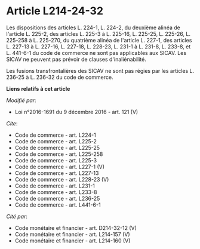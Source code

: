 # Article L214-24-32

Les dispositions des articles L. 224-1, L. 224-2, du deuxième alinéa de l'article L. 225-2, des articles L. 225-3 à L.
225-16, L. 225-25, L. 225-26, L. 225-258 à L. 225-270, du quatrième alinéa de l'article L. 227-1, des articles L. 227-13 à L.
227-16, L. 227-18, L. 228-23, L. 231-1 à L. 231-8, L. 233-8, et L. 441-6-1 du code de commerce ne sont pas applicables aux
SICAV. Les SICAV ne peuvent pas prévoir de clauses d'inaliénabilité. 

Les fusions transfrontalières des SICAV ne sont pas régies par les articles L. 236-25 à L. 236-32 du code de commerce.

**Liens relatifs à cet article**

_Modifié par_:

  - Loi n°2016-1691 du 9 décembre 2016 - art. 121 (V)

_Cite_:

  - Code de commerce - art. L224-1
  - Code de commerce - art. L225-2
  - Code de commerce - art. L225-25
  - Code de commerce - art. L225-258
  - Code de commerce - art. L225-3
  - Code de commerce - art. L227-1 (V)
  - Code de commerce - art. L227-13
  - Code de commerce - art. L228-23 (V)
  - Code de commerce - art. L231-1
  - Code de commerce - art. L233-8
  - Code de commerce - art. L236-25
  - Code de commerce - art. L441-6-1

_Cité par_:

  - Code monétaire et financier - art. D214-32-12 (V)
  - Code monétaire et financier - art. L214-157 (V)
  - Code monétaire et financier - art. L214-160 (V)
